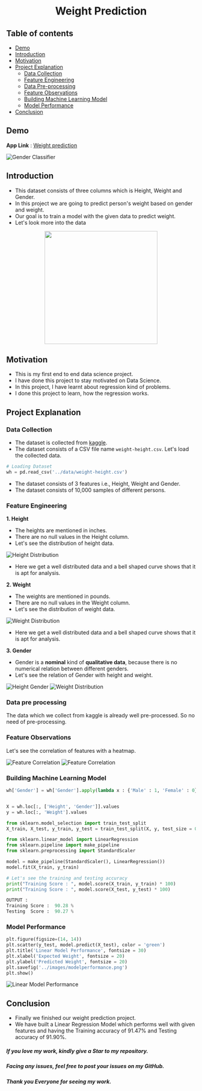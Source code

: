 <h1 align="center">Weight Prediction</h1>

## Table of contents
- [Demo](#demo)
- [Introduction](#introduction)
- [Motivation](#motivation)
- [Project Explanation](#project-explanation)
  - [Data Collection](#data-collection)
  - [Feature Engineering](#feature-engineering)
  - [Data Pre-processing](#data-pre-processing)
  - [Feature Observations](#feature-observations)
  - [Building Machine Learning Model](#building-machine-learning-model)
  - [Model Performance](#model-performance)
- [Conclusion](#conclusion)

## Demo

**App Link** : [Weight prediction](https://ashok-machine-learning-project.herokuapp.com/#weight)

![Gender Classifier](../Demos/weight.gif)

## Introduction
- This dataset consists of three columns which is Height, Weight and Gender.
- In this project we are going to predict person's weight based on gender and weight.
- Our goal is to train a model with the given data to predict weight.
- Let's look more into the data

<div align="center"><img src="../static/images/photos/weight.png" height="300" weight="300"></div>

## Motivation
- This is my first end to end data science project.
- I have done this project to stay motivated on Data Science.
- In this project, I have learnt about regression kind of problems.
- I done this project to learn, how the regression works.

## Project Explanation
### Data Collection
- The dataset is collected from [kaggle](https://www.kaggle.com/mustafaali96/weight-height).
- The dataset consists of a CSV file name `weight-height.csv`.
Let's load the collected data.

```python
# Loading Dataset
wh = pd.read_csv('../data/weight-height.csv')
```
- The dataset consists of 3 features i.e., Height, Weight and Gender.
- The dataset consists of 10,000 samples of different persons.

### Feature Engineering

**1. Height**

- The heights are mentioned in inches.
- There are no null values in the Height column.
- Let's see the distribution of height data.

![Height Distribution](images/height_distribution.png)

- Here we get a well distributed data and a bell shaped curve shows that it is apt for analysis.

**2. Weight**

- The weights are mentioned in pounds.
- There are no null values in the Weight column.
- Let's see the distribution of weight data.

![Weight Distribution](images/weight_distribution.png)

- Here we get a well distributed data and a bell shaped curve shows that it is apt for analysis.

**3. Gender**

- Gender is a **nominal** kind of **qualitative data**, because there is no numerical relation between different genders.
- Let's see the relation of Gender with height and weight.

![Height Gender](images/gender-height.png) ![Weight Distribution](images/gender-weight.png)

### Data pre processing
The data which we collect from kaggle is already well pre-processed. So no need of pre-processing.

### Feature Observations
Let's see the correlation of features with a heatmap.

![Feature Correlation](images/feature-correlaion.png)
![Feature Correlation](images/feature-relations.png)

### Building Machine Learning Model

```python
wh['Gender'] = wh['Gender'].apply(lambda x : {'Male' : 1, 'Female' : 0}[x])


X = wh.loc[:, ['Height', 'Gender']].values
y = wh.loc[:, 'Weight'].values

from sklearn.model_selection import train_test_split
X_train, X_test, y_train, y_test = train_test_split(X, y, test_size = 0.25, random_state = 42)

from sklearn.linear_model import LinearRegression
from sklearn.pipeline import make_pipeline
from sklearn.preprocessing import StandardScaler

model = make_pipeline(StandardScaler(), LinearRegression())
model.fit(X_train, y_train)
```

```python
# Let's see the training and testing accuracy
print("Training Score : ", model.score(X_train, y_train) * 100)
print("Training Score : ", model.score(X_test, y_test) * 100)

OUTPUT :
Training Score :  90.28 %
Testing  Score :  90.27 %
```

### Model Performance

```python
plt.figure(figsize=(14, 14))
plt.scatter(y_test, model.predict(X_test), color = 'green')
plt.title('Linear Model Performance', fontsize = 30)
plt.xlabel('Expected Weight', fontsize = 20)
plt.ylabel('Predicted Weight', fontsize = 20)
plt.savefig('../images/modelperformance.png')
plt.show()
```

![Linear Model Performance](images/modelperformance.png)

## Conclusion
- Finally we finished our weight prediction project.
- We have built a Linear Regression Model which performs well with given features and having the Training accuracy of 91.47% and Testing accuracy of 91.90%.

##### If you love my work, kindly give a Star to my repository.
##### Facing any issues, feel free to post your issues on my GitHub.
##### Thank you Everyone for seeing my work.
